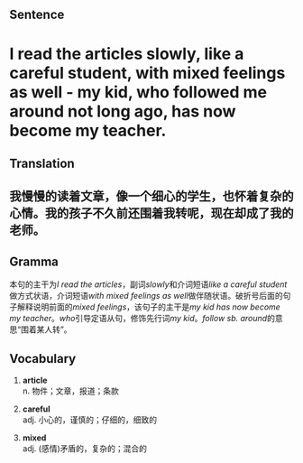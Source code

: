 ## Sentence

<h1>I read the articles slowly, like a careful student, with mixed feelings as well - my kid, who followed me around not long ago, has now become my teacher.</h1>

## Translation

<h2>我慢慢的读着文章，像一个细心的学生，也怀着复杂的心情。我的孩子不久前还围着我转呢，现在却成了我的老师。</h2>     

## Gramma     

本句的主干为*I read the articles*，副词*slowly*和介词短语*like a careful student*做方式状语，介词短语*with mixed feelings as well*做伴随状语。破折号后面的句子解释说明前面的*mixed feelings*，该句子的主干是*my kid has now become my teacher*。*who*引导定语从句，修饰先行词*my kid*。*follow sb. around*的意思“围着某人转”。      


## Vocabulary   

1. **article**       
n. 物件；文章，报道；条款         

2. **careful**         
adj. 小心的，谨慎的；仔细的，细致的         

3. **mixed**         
adj. (感情)矛盾的，复杂的；混合的         
